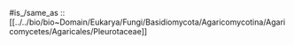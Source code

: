 
#is_/same_as :: [[../../bio/bio~Domain/Eukarya/Fungi/Basidiomycota/Agaricomycotina/Agaricomycetes/Agaricales/Pleurotaceae]]  


